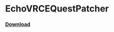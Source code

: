 # EchoVRCEQuestPatcher
### [Download](https://nightly.link/UnusualNorm/EchoVRCEQuestPatcher/workflows/dotnet/main/artifact.zip)
